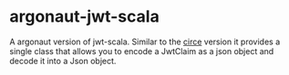 argonaut-jwt-scala
=======================

A argonaut version of jwt-scala. Similar to the [circe](http://pauldijou.fr/jwt-scala/samples/jwt-circe/) version it provides a single class that allows you to encode a JwtClaim as a json object and decode it into a Json object.
